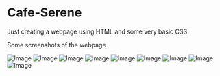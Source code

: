 # Cafe-Serene
Just creating a webpage using HTML and some very basic CSS

Some screenshots of the webpage

![Image](https://github.com/user-attachments/assets/02e564bd-5571-4e0d-bee7-042b69f6a111)
![Image](https://github.com/user-attachments/assets/9b34ebdf-2d7c-42d1-805a-e8607f317677)
![Image](https://github.com/user-attachments/assets/75d0ca33-ef68-40f6-8e51-6369eee1b499)
![Image](https://github.com/user-attachments/assets/4c6583f4-f87d-4e47-b34a-08094a9f1aea)
![Image](https://github.com/user-attachments/assets/fab52727-5d46-4afd-a2e4-8830ef610614)
![Image](https://github.com/user-attachments/assets/9dc359a3-a6a7-415a-abe0-6770d9e0933f)
![Image](https://github.com/user-attachments/assets/3b3a6e5e-cf4f-4305-8982-ba22e70f388b)
![Image](https://github.com/user-attachments/assets/32d4f58f-ab1f-4019-a9c4-d1c7ff4d77f7)
![Image](https://github.com/user-attachments/assets/ae56a483-b853-436d-9375-84ff77306e1a)
